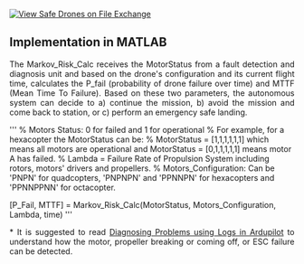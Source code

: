 [![View Safe Drones on File Exchange](https://www.mathworks.com/matlabcentral/images/matlab-file-exchange.svg)](https://uk.mathworks.com/matlabcentral/fileexchange/94880-safe-drones)

## Implementation in MATLAB
<p align = 'justify'>The Markov_Risk_Calc receives the MotorStatus from a fault detection and diagnosis unit and based on the drone's configuration and its current flight time, calculates the P_fail (probability of drone failure over time) and MTTF (Mean Time To Failure). Based on these two parameters, the autonomous system can decide to a) continue the mission, b) avoid the mission and come back to station, or c) perform an emergency safe landing.</p>
''' 
% Motors Status: 0 for failed and 1 for operational
% For example, for a hexacopter the MotorStatus can be:
% MotorStatus = [1,1,1,1,1,1] which means all motors are operational and MotorStatus = [0,1,1,1,1,1] means motor A has failed.
% Lambda = Failure Rate of Propulsion System including rotors, motors' drivers and propellers.
% Motors_Configuration: Can be 'PNPN' for quadcopters, 'PNPNPN' and 'PPNNPN' for hexacopters and 'PPNNPPNN' for octacopter.

[P_Fail, MTTF] = Markov_Risk_Calc(MotorStatus, Motors_Configuration, Lambda, time)
'''

<p align = 'justify'>* It is suggested to read <a href = "https://ardupilot.org/copter/docs/common-diagnosing-problems-using-logs.html">Diagnosing Problems using Logs in Ardupilot</a> to understand how the motor, propeller breaking or coming off, or ESC failure can be detected.</p>
